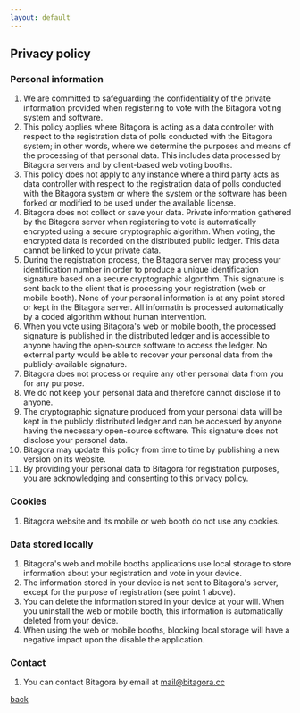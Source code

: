 ```yaml
---
layout: default
---
```


## Privacy policy

### Personal information
1.	We are committed to safeguarding the confidentiality of the private information provided when registering to vote with the Bitagora voting system and software.
2.	This policy applies where Bitagora is acting as a data controller with respect to the registration data of polls conducted with the Bitagora system; in other words, where we determine the purposes and means of the processing of that personal data. This includes data processed by Bitagora servers and by client-based web voting booths.
3. This policy does not apply to any instance where a third party acts as data controller with respect to the registration data of polls conducted with the Bitagora system or where the system or the software has been forked or modified to be used under the available license.
4.	Bitagora does not collect or save your data. Private information gathered by the Bitagora server when registering to vote is automatically encrypted using a secure cryptographic algorithm. When voting, the encrypted data is recorded on the distributed public ledger. This data cannot be linked to your private data.
5.	During the registration process, the Bitagora server may process your identification number in order to produce a unique identification signature based on a secure cryptographic algorithm. This signature is sent back to the client that is processing your registration (web or mobile booth). None of your personal information is at any point stored or kept in the Bitagora server. All informatin is processed automatically by a coded algorithm without human intervention.
6. When you vote using Bitagora's web or mobile booth, the processed signature is published in the distributed ledger and is accessible to anyone having the open-source software to access the ledger. No external party would be able to recover your personal data from the publicly-available signature.
7.	Bitagora does not process or require any other personal data from you for any purpose.
8.	We do not keep your personal data and therefore cannot disclose it to anyone.
9. The cryptographic signature produced from your personal data will be kept in the publicly distributed ledger and can be accessed by anyone having the necessary open-source software. This signature does not disclose your personal data.
10. Bitagora may update this policy from time to time by publishing a new version on its website.
11. By providing your personal data to Bitagora for registration purposes, you are acknowledging and consenting to this privacy policy.

### Cookies
1. Bitagora website and its mobile or web booth do not use any cookies.

### Data stored locally
1.	Bitagora's web and mobile booths applications use local storage to store information about your registration and vote in your device. 
2. The information stored in your device is not sent to Bitagora's server, except for the purpose of registration (see point 1 above). 
3. You can delete the information stored in your device at your will. When you uninstall the web or mobile booth, this information is automatically deleted from your device.
4.	When using the web or mobile booths, blocking local storage will have a negative impact upon the disable the application.

### Contact
1.	You can contact Bitagora by email at mail@bitagora.cc

[back](./)
